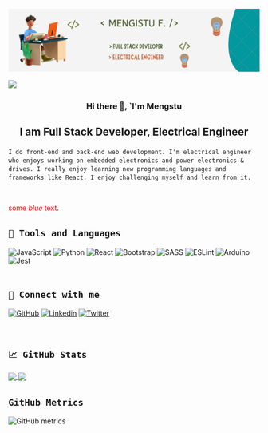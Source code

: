 ![I am Full Stack Developer, Electrical Engineer](img/Banner.png)

 
![](https://komarev.com/ghpvc/?username=mengiefen&color=0a8c91)
<h3 align="center" >Hi there 👋, `I'm Mengstu</h3>

<h2 align="center">I am Full Stack Developer, Electrical Engineer</h2>


`I do front-end and back-end web development. I'm electrical engineer who enjoys working on embedded electronics and power electronics & drives. I really enjoy learning new programming languages and frameworks like React. I enjoy challenging myself and learn from it.`

<br/>

<span style="color:red">some *blue* text</span>.

## `💼 Tools and Languages`


![JavaScript](https://img.shields.io/badge/javascript-%23323330.svg?style=for-the-badge&logo=javascript&logoColor=%23F7DF1)
![Python](https://img.shields.io/badge/python-3670A0?style=for-the-badge&logo=python&logoColor=ffdd54)
![React](https://img.shields.io/badge/react-%2320232a.svg?style=for-the-badge&logo=react&logoColor=%2361DAFB)
![Bootstrap](https://img.shields.io/badge/bootstrap-%23563D7C.svg?style=for-the-badge&logo=bootstrap&logoColor=white)
![SASS](https://img.shields.io/badge/Sass-CC6699?style=for-the-badge&logo=sass&logoColor=white)
![ESLint](https://img.shields.io/badge/ESLint-4B3263?style=for-the-badge&logo=eslint&logoColor=white)
![Arduino](https://img.shields.io/badge/-Arduino-00979D?style=for-the-badge&logo=Arduino&logoColor=white)
![Jest](https://img.shields.io/badge/-jest-%23C21325?style=for-the-badge&logo=jest&logoColor=white)
<br/>
<br/>
## `🤝 Connect with me`

<!-- [![Slack](https://img.shields.io/badge/Slack-4A154B?style=for-the-badge&logo=slack&logoColor=white)]() -->

[![GitHub](https://img.shields.io/badge/github-%23121011.svg?style=for-the-badge&logo=github&logoColor=white)](https://github.com/mengiefen)
[![Linkedin](https://img.shields.io/badge/linkedin-%230077B5.svg?style=for-the-badge&logo=linkedin&logoColor=white)](https://www.linkedin.com/in/mengefen/)
[![Twitter](https://img.shields.io/badge/Twitter-1DA1F2?style=for-the-badge&logo=twitter&logoColor=white)](https://twitter.com/MengistuFentaw)


<br/>

## ` 📈 GitHub Stats `

<a href="https://github.com/anuraghazra/github-readme-stats">
  <img align="center" src="https://github-readme-stats.vercel.app/api?username=mengiefen&show_icons=true" />
</a>
<a href="https://github.com/anuraghazra/convoychat">
  <img align="center" src="https://github-readme-stats.vercel.app/api/top-langs/?username=mengiefen&layout=compact" />
</a>
<br/>

## `GitHub Metrics`

![GitHub metrics](https://metrics.lecoq.io/mengiefen)  


